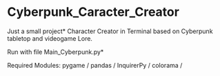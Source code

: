 # Cyberpunk_Caracter_Creator
  Just a small project* 
  Character Creator in Terminal based on Cyberpunk tabletop and videogame Lore.
  
Run with file Main_Cyberpunk.py*

Required Modules:
		pygame /
		pandas /
		InquirerPy /
		colorama /
